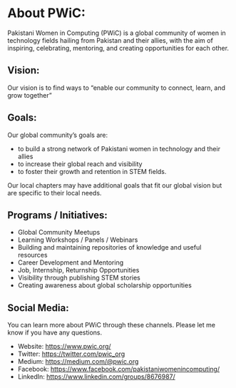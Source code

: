 # About PWiC:
Pakistani Women in Computing (PWiC) is a global community of women in technology fields hailing from Pakistan and their allies, with the aim of inspiring, celebrating, mentoring, and creating opportunities for each other.

## Vision: 
Our vision is to find ways to “enable our community to connect, learn, and grow together”

## Goals: 
Our global community’s goals are:
- to build a strong network of Pakistani women in technology and their allies
- to increase their global reach and visibility
- to foster their growth and retention in STEM fields. 

Our local chapters may have additional goals that fit our global vision but are specific to their local needs. 

## Programs / Initiatives: 
- Global Community Meetups
- Learning Workshops / Panels / Webinars
- Building and maintaining repositories of knowledge and useful resources
- Career Development and Mentoring 
- Job, Internship, Returnship Opportunities
- Visibility through publishing STEM stories
- Creating awareness about global scholarship opportunities

## Social Media: 
You can learn more about PWiC through these channels. Please let me know if you have any questions. 

- Website: https://www.pwic.org/
- Twitter: https://twitter.com/pwic_org
- Medium: https://medium.com/@pwic.org
- Facebook: https://www.facebook.com/pakistaniwomenincomputing/
- LinkedIn: https://www.linkedin.com/groups/8676987/
